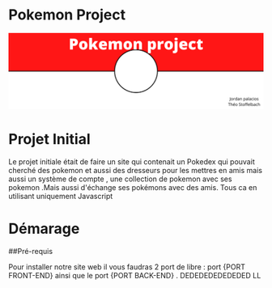 # Pokemon Project

![Banner](https://github.com/Snakeshader-pro/Pokedex/blob/main/image/pokemon%20Banner.png?raw=true)

# Projet Initial

Le projet initiale était de faire un site qui contenait un Pokedex qui pouvait cherché des pokemon et aussi des dresseurs pour les mettres en amis mais aussi un système de compte , une collection de pokemon avec ses pokemon .Mais aussi d'échange ses pokémons avec des amis. Tous ca en utilisant uniquement Javascript

# Démarage 

##Pré-requis

  Pour installer notre site web il vous faudras 2 port de libre : port {PORT FRONT-END} ainsi que le port {PORT BACK-END} .
  DEDEDEDEDEDEDED
  LL
